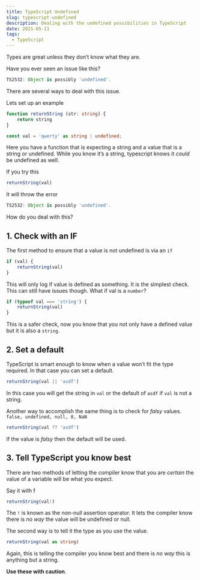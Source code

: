 ```yaml
---
title: TypeScript Undefined
slug: typescript-undefined
description: Dealing with the undefined possibilities in TypeScript
date: 2021-05-11
tags:
  - TypeScript
---
```

Types are great unless they don’t know what they are.

Have you ever seen an issue like this?
```ts
TS2532: Object is possibly 'undefined'.
```

There are several ways to deal with this issue.

Lets set up an example

```ts
function returnString (str: string) {
	return string
}

const val = 'qwerty' as string | undefined;
```

Here you have a function that is expecting a string and a value that is a string or undefined. While you know it’s a string, typescript knows it _could_ be undefined as well.

If you try this

```ts
returnString(val)
```

It will throw the error

```ts
TS2532: Object is possibly 'undefined'.
```

How do you deal with this?

## 1. Check with an IF
The first method to ensure that a value is not undefined is via an `if`

```ts
if (val) {
	returnString(val)
}
```

This will only log if value is defined as something. It is the simplest check. This can still have issues though. What if val is a `number`? 

```ts
if (typeof val === 'string') {
	returnString(val)
}
```

This is a safer check, now you know that you not only have a defined value but it is also a `string`.

## 2. Set a default
TypeScript is smart enough to know when a value won’t fit the type required. In that case you can set a default.

```ts
returnString(val || 'asdf')
```

In this case you will get the string in `val` or the default of `asdf` if `val` is not a string.

Another way to accomplish the same thing is to check for _falsy_ values. `false, undefined, null, 0, NaN` 

```ts
returnString(val ?? 'asdf')
```

If the value is _falsy_ then the default will be used. 

## 3. Tell TypeScript you know best
There are two methods of letting the compiler know that you are _certain_ the value of a variable will be what you expect. 

Say it with **!**
```ts
returnString(val!)
```

The `!` is known as the non-null assertion operator. It lets the compiler know there is _no way_ the value will be undefined or null. 

The second way is to tell it the type as you use the value.

```ts
returnString(val as string)
```

Again, this is telling the compiler you know best and there is _no way_ this is anything but a string.

**Use these with caution**.

